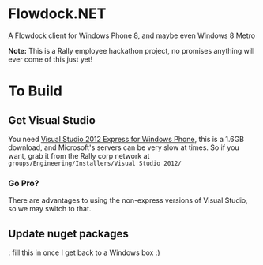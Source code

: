 # Flowdock.NET

A Flowdock client for Windows Phone 8, and maybe even Windows 8 Metro

**Note:** This is a Rally employee hackathon project, no promises anything will ever come of this just yet!

# To Build

## Get Visual Studio

You need [Visual Studio 2012 Express for Windows Phone](https://www.microsoft.com/visualstudio/eng/downloads), this is a 1.6GB download, and Microsoft's servers can be very slow at times. So if you want, grab it from the Rally corp network at `groups/Engineering/Installers/Visual Studio 2012/`

### Go Pro?

There are advantages to using the non-express versions of Visual Studio, so we may switch to that.

## Update nuget packages

<TODO>: fill this in once I get back to a Windows box :)

